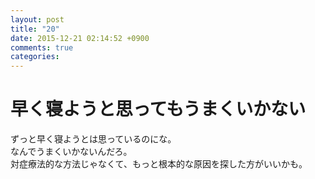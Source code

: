 ```yaml
---
layout: post
title: "20"
date: 2015-12-21 02:14:52 +0900
comments: true
categories: 
---
```


早く寝ようと思ってもうまくいかない
===
ずっと早く寝ようとは思っているのにな。  
なんでうまくいかないんだろ。  
対症療法的な方法じゃなくて、もっと根本的な原因を探した方がいいかも。
